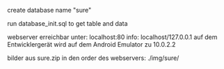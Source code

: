 
create database name "sure" 

run database_init.sql to get table and data


webserver erreichbar unter: localhost:80
info: localhost/127.0.0.1 auf dem Entwicklergerät wird auf dem Android Emulator zu 10.0.2.2

bilder aus sure.zip in den order des webservers: ./img/sure/


